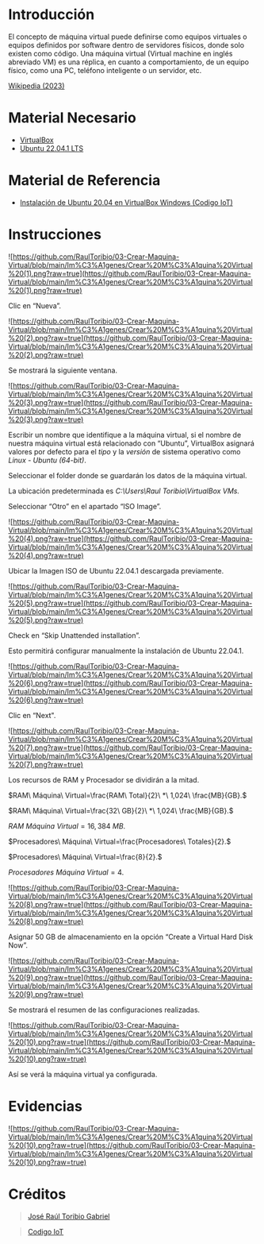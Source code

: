# Introducción

El concepto de máquina virtual puede definirse como equipos virtuales o equipos definidos por software dentro de servidores físicos, donde solo existen como código. Una máquina virtual (Virtual machine en inglés abreviado VM) es una réplica, en cuanto a comportamiento, de un equipo físico, como una PC, teléfono inteligente o un servidor, etc.

[Wikipedia (2023)](https://es.wikipedia.org/wiki/M%C3%A1quina_virtual)

# Material Necesario

- [VirtualBox](https://github.com/RaulToribio/01-Instalar-VirtualBox)
- [Ubuntu 22.04.1 LTS](https://github.com/RaulToribio/02-Descargar-Ubuntu)

# Material de Referencia

- [Instalación de Ubuntu 20.04 en VirtualBox Windows (Codigo IoT)](https://edu.codigoiot.com/course/view.php?id=812)

# Instrucciones

![https://github.com/RaulToribio/03-Crear-Maquina-Virtual/blob/main/Im%C3%A1genes/Crear%20M%C3%A1quina%20Virtual%20(1).png?raw=true](https://github.com/RaulToribio/03-Crear-Maquina-Virtual/blob/main/Im%C3%A1genes/Crear%20M%C3%A1quina%20Virtual%20(1).png?raw=true)

Clic en “Nueva”.

![https://github.com/RaulToribio/03-Crear-Maquina-Virtual/blob/main/Im%C3%A1genes/Crear%20M%C3%A1quina%20Virtual%20(2).png?raw=true](https://github.com/RaulToribio/03-Crear-Maquina-Virtual/blob/main/Im%C3%A1genes/Crear%20M%C3%A1quina%20Virtual%20(2).png?raw=true)

Se mostrará la siguiente ventana.

![https://github.com/RaulToribio/03-Crear-Maquina-Virtual/blob/main/Im%C3%A1genes/Crear%20M%C3%A1quina%20Virtual%20(3).png?raw=true](https://github.com/RaulToribio/03-Crear-Maquina-Virtual/blob/main/Im%C3%A1genes/Crear%20M%C3%A1quina%20Virtual%20(3).png?raw=true)

Escribir un nombre que identifique a la máquina virtual, si el nombre de nuestra máquina virtual está relacionado con “Ubuntu”, VirtualBox asignará valores por defecto para el *tipo* y la *versión* de sistema operativo como *Linux - Ubuntu (64-bit)*.

Seleccionar el folder donde se guardarán los datos de la máquina virtual.

La ubicación predeterminada es *C:\Users\Raul Toribio\VirtualBox VMs.*

Seleccionar “Otro” en el apartado “ISO Image”.

![https://github.com/RaulToribio/03-Crear-Maquina-Virtual/blob/main/Im%C3%A1genes/Crear%20M%C3%A1quina%20Virtual%20(4).png?raw=true](https://github.com/RaulToribio/03-Crear-Maquina-Virtual/blob/main/Im%C3%A1genes/Crear%20M%C3%A1quina%20Virtual%20(4).png?raw=true)

Ubicar la Imagen ISO de Ubuntu 22.04.1 descargada previamente.

![https://github.com/RaulToribio/03-Crear-Maquina-Virtual/blob/main/Im%C3%A1genes/Crear%20M%C3%A1quina%20Virtual%20(5).png?raw=true](https://github.com/RaulToribio/03-Crear-Maquina-Virtual/blob/main/Im%C3%A1genes/Crear%20M%C3%A1quina%20Virtual%20(5).png?raw=true)

Check en “Skip Unattended installation”.

Esto permitirá configurar manualmente la instalación de Ubuntu 22.04.1.

![https://github.com/RaulToribio/03-Crear-Maquina-Virtual/blob/main/Im%C3%A1genes/Crear%20M%C3%A1quina%20Virtual%20(6).png?raw=true](https://github.com/RaulToribio/03-Crear-Maquina-Virtual/blob/main/Im%C3%A1genes/Crear%20M%C3%A1quina%20Virtual%20(6).png?raw=true)

Clic en “Next".

![https://github.com/RaulToribio/03-Crear-Maquina-Virtual/blob/main/Im%C3%A1genes/Crear%20M%C3%A1quina%20Virtual%20(7).png?raw=true](https://github.com/RaulToribio/03-Crear-Maquina-Virtual/blob/main/Im%C3%A1genes/Crear%20M%C3%A1quina%20Virtual%20(7).png?raw=true)

Los recursos de RAM y Procesador se dividirán a la mitad.

$RAM\ Máquina\ Virtual=\frac{RAM\ Total}{2}\ *\ 1,024\ \frac{MB}{GB}.$

$RAM\ Máquina\ Virtual=\frac{32\ GB}{2}\ *\ 1,024\ \frac{MB}{GB}.$

$RAM\ Máquina\ Virtual=16,384\ MB.$

$Procesadores\ Máquina\ Virtual=\frac{Procesadores\ Totales}{2}.$

$Procesadores\ Máquina\ Virtual=\frac{8}{2}.$

$Procesadores\ Máquina\ Virtual=4.$

![https://github.com/RaulToribio/03-Crear-Maquina-Virtual/blob/main/Im%C3%A1genes/Crear%20M%C3%A1quina%20Virtual%20(8).png?raw=true](https://github.com/RaulToribio/03-Crear-Maquina-Virtual/blob/main/Im%C3%A1genes/Crear%20M%C3%A1quina%20Virtual%20(8).png?raw=true)

Asignar 50 GB de almacenamiento en la opción “Create a Virtual Hard Disk Now”.

![https://github.com/RaulToribio/03-Crear-Maquina-Virtual/blob/main/Im%C3%A1genes/Crear%20M%C3%A1quina%20Virtual%20(9).png?raw=true](https://github.com/RaulToribio/03-Crear-Maquina-Virtual/blob/main/Im%C3%A1genes/Crear%20M%C3%A1quina%20Virtual%20(9).png?raw=true)

Se mostrará el resumen de las configuraciones realizadas.

![https://github.com/RaulToribio/03-Crear-Maquina-Virtual/blob/main/Im%C3%A1genes/Crear%20M%C3%A1quina%20Virtual%20(10).png?raw=true](https://github.com/RaulToribio/03-Crear-Maquina-Virtual/blob/main/Im%C3%A1genes/Crear%20M%C3%A1quina%20Virtual%20(10).png?raw=true)

Así se verá la máquina virtual ya configurada.

# Evidencias

![https://github.com/RaulToribio/03-Crear-Maquina-Virtual/blob/main/Im%C3%A1genes/Crear%20M%C3%A1quina%20Virtual%20(10).png?raw=true](https://github.com/RaulToribio/03-Crear-Maquina-Virtual/blob/main/Im%C3%A1genes/Crear%20M%C3%A1quina%20Virtual%20(10).png?raw=true)

# Créditos

> [José Raúl Toribio Gabriel](https://github.com/RaulToribio)
> 

> [Codigo IoT](https://github.com/codigo-iot)
>
